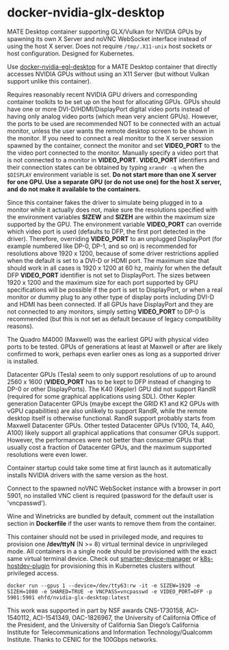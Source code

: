 # docker-nvidia-glx-desktop

MATE Desktop container supporting GLX/Vulkan for NVIDIA GPUs by spawning its own X Server and noVNC WebSocket interface instead of using the host X server. Does not require `/tmp/.X11-unix` host sockets or host configuration. Designed for Kubernetes.

Use [docker-nvidia-egl-desktop](https://github.com/ehfd/docker-nvidia-egl-desktop) for a MATE Desktop container that directly accesses NVIDIA GPUs without using an X11 Server (but without Vulkan support unlike this container).

Requires reasonably recent NVIDIA GPU drivers and corresponding container toolkits to be set up on the host for allocating GPUs. GPUs should have one or more DVI-D/HDMI/DisplayPort digital video ports instead of having only analog video ports (which mean very ancient GPUs). However, the ports to be used are recommended NOT to be connected with an actual monitor, unless the user wants the remote desktop screen to be shown in the monitor. If you need to connect a real monitor to the X server session spawned by the container, connect the monitor and set **VIDEO_PORT** to the the video port connected to the monitor. Manually specify a video port that is not connected to a monitor in **VIDEO_PORT**. **VIDEO_PORT** identifiers and their connection states can be obtained by typing `xrandr -q` when the `$DISPLAY` environment variable is set. **Do not start more than one X server for one GPU. Use a separate GPU (or do not use one) for the host X server, and do not make it available to the containers.**

Since this container fakes the driver to simulate being plugged in to a monitor while it actually does not, make sure the resolutions specified with the environment variables **SIZEW** and **SIZEH** are within the maximum size supported by the GPU. The environment variable **VIDEO_PORT** can override which video port is used (defaults to DFP, the first port detected in the driver). Therefore, overriding **VIDEO_PORT** to an unplugged DisplayPort (for example numbered like DP-0, DP-1, and so on) is recommended for resolutions above 1920 x 1200, because of some driver restrictions applied when the default is set to a DVI-D or HDMI port. The maximum size that should work in all cases is 1920 x 1200 at 60 hz, mainly for when the default DFP **VIDEO_PORT** identifier is not set to DisplayPort. The sizes between 1920 x 1200 and the maximum size for each port supported by GPU specifications will be possible if the port is set to DisplayPort, or when a real monitor or dummy plug to any other type of display ports including DVI-D and HDMI has been connected. If all GPUs have DisplayPort and they are not connected to any monitors, simply setting **VIDEO_PORT** to DP-0 is recommended (but this is not set as default because of legacy compatibility reasons).

The Quadro M4000 (Maxwell) was the earliest GPU with physical video ports to be tested. GPUs of generations at least at Maxwell or after are likely confirmed to work, perhaps even earlier ones as long as a supported driver is installed.

Datacenter GPUs (Tesla) seem to only support resolutions of up to around 2560 x 1600 (**VIDEO_PORT** has to be kept to DFP instead of changing to DP-0 or other DisplayPorts). The K40 (Kepler) GPU did not support RandR (required for some graphical applications using SDL). Other Kepler generation Datacenter GPUs (maybe except the GRID K1 and K2 GPUs with vGPU capabilities) are also unlikely to support RandR, while the remote desktop itself is otherwise functional. RandR support probably starts from Maxwell Datacenter GPUs. Other tested Datacenter GPUs (V100, T4, A40, A100) likely support all graphical applications that consumer GPUs support. However, the performances were not better than consumer GPUs that usually cost a fraction of Datacenter GPUs, and the maximum supported resolutions were even lower.

Container startup could take some time at first launch as it automatically installs NVIDIA drivers with the same version as the host.

Connect to the spawned noVNC WebSocket instance with a browser in port 5901, no installed VNC client is required (password for the default user is 'vncpasswd').

Wine and Winetricks are bundled by default, comment out the installation section in **Dockerfile** if the user wants to remove them from the container.

This container should not be used in privileged mode, and requires to provision one **/dev/ttyN** (N >= 8) virtual terminal device in unprivileged mode. All containers in a single node should be provisioned with the exact same virtual terminal device. Check out [smarter-device-manager](https://gitlab.com/arm-research/smarter/smarter-device-manager) or [k8s-hostdev-plugin](https://github.com/bluebeach/k8s-hostdev-plugin) for provisioning this in Kubernetes clusters without privileged access.

```
docker run --gpus 1 --device=/dev/tty63:rw -it -e SIZEW=1920 -e SIZEH=1080 -e SHARED=TRUE -e VNCPASS=vncpasswd -e VIDEO_PORT=DFP -p 5901:5901 ehfd/nvidia-glx-desktop:latest
```

This work was supported in part by NSF awards CNS-1730158, ACI-1540112, ACI-1541349, OAC-1826967, the University of California Office of the President, and the University of California San Diego’s California Institute for Telecommunications and Information Technology/Qualcomm Institute. Thanks to CENIC for the 100Gbps networks.
